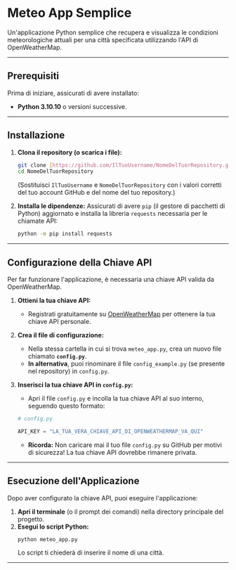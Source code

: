 # Meteo App Semplice

Un'applicazione Python semplice che recupera e visualizza le condizioni meteorologiche attuali per una città specificata utilizzando l'API di OpenWeatherMap.

---

## Prerequisiti

Prima di iniziare, assicurati di avere installato:

* **Python 3.10.10** o versioni successive.

---

## Installazione

1.  **Clona il repository (o scarica i file):**
    ```bash
    git clone [https://github.com/IlTuoUsername/NomeDelTuorRepository.git](https://github.com/IlTuoUsername/NomeDelTuorRepository.git)
    cd NomeDelTuorRepository
    ```
    (Sostituisci `IlTuoUsername` e `NomeDelTuorRepository` con i valori corretti del tuo account GitHub e del nome del tuo repository.)

2.  **Installa le dipendenze:**
    Assicurati di avere `pip` (il gestore di pacchetti di Python) aggiornato e installa la libreria `requests` necessaria per le chiamate API:
    ```bash
    python -m pip install requests
    ```

---

## Configurazione della Chiave API

Per far funzionare l'applicazione, è necessaria una chiave API valida da OpenWeatherMap.

1.  **Ottieni la tua chiave API:**
    * Registrati gratuitamente su [OpenWeatherMap](https://openweathermap.org/api) per ottenere la tua chiave API personale.

2.  **Crea il file di configurazione:**
    * Nella stessa cartella in cui si trova `meteo_app.py`, crea un nuovo file chiamato **`config.py`**.
    * **In alternativa**, puoi rinominare il file `config_example.py` (se presente nel repository) in `config.py`.

3.  **Inserisci la tua chiave API in `config.py`:**
    * Apri il file `config.py` e incolla la tua chiave API al suo interno, seguendo questo formato:

    ```python
    # config.py

    API_KEY = "LA_TUA_VERA_CHIAVE_API_DI_OPENWEATHERMAP_VA_QUI"
    ```
    * **Ricorda:** Non caricare mai il tuo file `config.py` su GitHub per motivi di sicurezza! La tua chiave API dovrebbe rimanere privata.

---

## Esecuzione dell'Applicazione

Dopo aver configurato la chiave API, puoi eseguire l'applicazione:

1.  **Apri il terminale** (o il prompt dei comandi) nella directory principale del progetto.
2.  **Esegui lo script Python:**
    ```bash
    python meteo_app.py
    ```
    Lo script ti chiederà di inserire il nome di una città.

---
